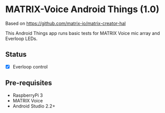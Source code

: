MATRIX-Voice Android Things (1.0)
=====================================

Based on https://github.com/matrix-io/matrix-creator-hal

This Android Things app runs basic tests for MATRIX Voice  mic array and Everloop LEDs.

Status
------

- [X] Everloop control


Pre-requisites
--------------

- RaspberryPi 3
- MATRIX Voice
- Android Studio 2.2+
